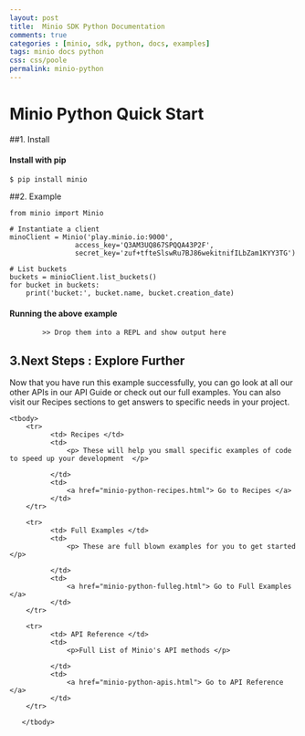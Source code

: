 ```yaml
---
layout: post
title:  Minio SDK Python Documentation
comments: true
categories : [minio, sdk, python, docs, examples]
tags: minio docs python
css: css/poole
permalink: minio-python 
---
```

 
 
# Minio Python Quick Start

 
##1. Install
<!-- Rushan : All code blocks must be copyable and pasteable. Please use black screens for code blocks like prism.js (twilight) does? -->

#### Install with pip
    
	$ pip install minio		 

##2. Example

	from minio import Minio

	# Instantiate a client
	minoClient = Minio('play.minio.io:9000',
	                access_key='Q3AM3UQ867SPQQA43P2F',
	                secret_key='zuf+tfteSlswRu7BJ86wekitnifILbZam1KYY3TG')

	# List buckets
	buckets = minioClient.list_buckets()
	for bucket in buckets:
	    print('bucket:', bucket.name, bucket.creation_date)
 

#### Running the above example

    		>> Drop them into a REPL and show output here
						     					 
 
## 3.Next Steps : Explore Further

 Now that you have run this example successfully, you can go look at all our other APIs in our API Guide or check out our full examples. You can also visit our Recipes sections to get answers to specific needs in your project. 

<!-- Rushan: Markdown Tables are looking Ugly! Let's go with HTML here Please Style. -->

<table class="table table-bordered table-striped table-info">
	 
 	<tbody>
 	   	<tr>
 		      <td> Recipes </td>
 		      <td>	  
 				  <p> These will help you small specific examples of code to speed up your development  </p>	 
				  
 			  </td>
 			  <td>
 				  <a href="minio-python-recipes.html"> Go to Recipes </a>
 			  </td>
 	   	</tr>	
		
 	   	<tr>
 		      <td> Full Examples </td>
 		      <td>	  
 				  <p> These are full blown examples for you to get started </p>	 
				  
 			  </td>
 			  <td>
 				  <a href="minio-python-fulleg.html"> Go to Full Examples </a>
 			  </td>
 	   	</tr>
		
 	   	<tr>
 		      <td> API Reference </td>
 		      <td>	  
 				  <p>Full List of Minio's API methods </p>	 
				   
 			  </td>
 			  <td>
 				  <a href="minio-python-apis.html"> Go to API Reference </a>
 			  </td>
 	   	</tr>
		     
 	   </tbody>
 </table>
   